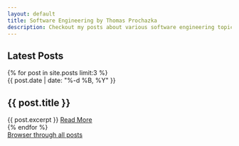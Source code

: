 ```yaml
---
layout: default
title: Software Engineering by Thomas Prochazka
description: Checkout my posts about various software engineering topics
---
```


<h2 class="c-front__subtitle">Latest Posts</h2>
{% for post in site.posts limit:3 %}
<section class="c-post c-post--front">
    <time class="c-post__date" datetime="{{ post.date | date_to_xmlschema }}">{{ post.date | date: "%-d %B, %Y" }}</time>
    <h1 class="c-post__title">{{ post.title }}</h1>
    {{ post.excerpt }}
    <a href="{{ post.url }}">Read More</a>
</section>
{% endfor %}

<div>
    <a class="c-front__more" href="/posts">Browser through all posts</a>
</div>